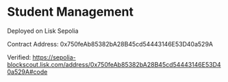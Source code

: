 # Student Management 

Deployed on Lisk Sepolia

Contract Address: 0x750feAb85382bA28B45cd54443146E53D40a529A

Verified: https://sepolia-blockscout.lisk.com/address/0x750feAb85382bA28B45cd54443146E53D40a529A#code